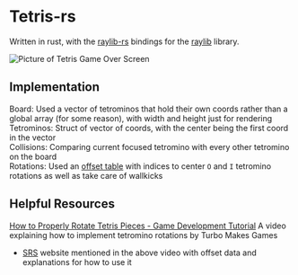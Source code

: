 # Tetris-rs
Written in rust, with the [raylib-rs](https://github.com/deltaphc/raylib-rs) bindings for the [raylib](https://github.com/raysan5/raylib) library. 

![Picture of Tetris Game Over Screen](https://raw.githubusercontent.com/SpicyRicecaker/tetris-rs/master/assets/game_over.jpg)

## Implementation
Board: Used a vector of tetrominos that hold their own coords rather than a global array (for some reason), with width and height just for rendering  
Tetrominos: Struct of vector of coords, with the center being the first coord in the vector  
Collisions: Comparing current focused tetromino with every other tetromino on the board   
Rotations: Used an [offset table](https://harddrop.com/wiki/SRS#How_Guideline_SRS_Really_Works) with indices to center `O` and `I` tetromino rotations as well as take care of wallkicks  
## Helpful Resources
[How to Properly Rotate Tetris Pieces - Game Development Tutorial](https://www.youtube.com/watch?v=yIpk5TJ_uaI&t=1235s) A video explaining how to implement tetromino rotations by Turbo Makes Games
- [SRS](https://harddrop.com/wiki/SRS#How_Guideline_SRS_Really_Works) website mentioned in the above video with offset data and explanations for how to use it
